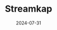 ---  
layout: startup_page  
title: "Streamkap"  
id: "streamkap.com"  
permalink: "/streamkapstreamkap.com07312024/"  
website: "https://streamkap.com/"  
funding_round: "Seed & Pre-Seed"  
funding_amount: "$3.3M"  
investors: "InReach Ventures, TEN13, Haatch Ventures, Begin Capital"  
about: "Streamkap provides a low-maintenance, real-time data streaming ETL platform built on Apache Kafka and Flink. It allows businesses to easily and affordably move data with sub-second latency, enabling faster data processing and improved real-time experiences for consumers. The platform integrates with popular data warehouses and lakes, offering a user-friendly solution for transitioning from batch processing to real-time data streaming."  
markets: "Data Streaming, ETL, Big Data, Analytics, Data Integration, SaaS"  
hq: "San Francisco, California, United States"  
founded_year: "2022"  
linkedin: "https://www.linkedin.com/company/streamkap"  
twitter: "https://twitter.com/Streamkap"  
instagram: ""  
facebook: ""  
crunchbase: "https://www.crunchbase.com/organization/streamkap"  
pitchbook: ""  

date_display: "31-Jul-2024"  
date: "2024-07-31"

# SEO Optimization  
meta_title: "Streamkap - Seed & Pre-Seed Funding ($3.3M)"  
meta_description: "Streamkap, Streamkap provides a low-maintenance, real-time data streaming ETL platform built on Apache Kafka and Flink. It allows businesses to easily and afford..."  
meta_keywords: "Streamkap, Data Streaming, ETL, Big Data, Analytics, Data Integration, SaaS, Seed & Pre-Seed funding"  
canonical_url: "https://startup.projectstartups.com/streamkapstreamkap.com07312024/"  
---
